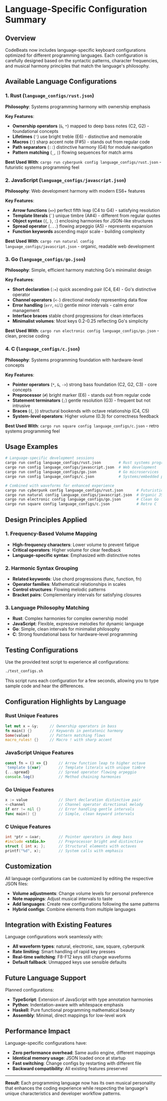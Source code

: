 # Language-Specific Configuration Summary

## Overview

CodeBeats now includes language-specific keyboard configurations optimized for different programming languages. Each configuration is carefully designed based on the syntactic patterns, character frequencies, and musical harmony principles that match the language's philosophy.

## Available Language Configurations

### 1. Rust (`language_configs/rust.json`)
**Philosophy**: Systems programming harmony with ownership emphasis

**Key Features**:
- **Ownership operators** (`&`, `*`) mapped to deep bass notes (C2, G2) - foundational concepts
- **Lifetimes** (`'`) use bright treble (E6) - distinctive and memorable
- **Macros** (`!`) sharp accent note (F#5) - stands out from regular code
- **Path separators** (`::`) distinctive harmony (G4) for module navigation
- **Pattern matching** (`_`, `|`) flowing sequences for match arms

**Best Used With**: `cargo run cyberpunk config language_configs/rust.json` - futuristic systems programming feel

### 2. JavaScript (`language_configs/javascript.json`)
**Philosophy**: Web development harmony with modern ES6+ features

**Key Features**:
- **Arrow functions** (`=>`) perfect fifth leap (C4 to G4) - satisfying resolution
- **Template literals** (`` ` ``) unique timbre (A#4) - different from regular quotes
- **Object syntax** (`{`, `}`, `:`) enclosing harmonies for JSON-like structures
- **Spread operator** (`...`) flowing arpeggio (A5) - represents expansion
- **Function keywords** ascending major scale - building complexity

**Best Used With**: `cargo run natural config language_configs/javascript.json` - organic, readable web development

### 3. Go (`language_configs/go.json`)
**Philosophy**: Simple, efficient harmony matching Go's minimalist design

**Key Features**:
- **Short declaration** (`:=`) quick ascending pair (C4, E4) - Go's distinctive operator
- **Channel operators** (`<-`) directional melody representing data flow
- **Error handling** (`err`, `nil`) gentle minor intervals - calm error management
- **Interface braces** stable chord progressions for clean interfaces
- **Minimalist volumes**: Most keys 0.2-0.25 reflecting Go's simplicity

**Best Used With**: `cargo run electronic config language_configs/go.json` - clean, precise coding

### 4. C (`language_configs/c.json`)
**Philosophy**: Systems programming foundation with hardware-level concepts

**Key Features**:
- **Pointer operators** (`*`, `&`, `->`) strong bass foundation (C2, G2, C3) - core concepts
- **Preprocessor** (`#`) bright marker (E6) - stands out from regular code
- **Statement terminators** (`;`) gentle resolution (G3) - frequent but not intrusive
- **Braces** (`{`, `}`) structural bookends with octave relationship (C4, C5)
- **System-level operators**: Higher volume (0.3) for correctness feedback

**Best Used With**: `cargo run square config language_configs/c.json` - retro systems programming feel

## Usage Examples

```bash
# Language-specific development sessions
cargo run config language_configs/rust.json        # Rust systems programming
cargo run config language_configs/javascript.json  # Web development
cargo run config language_configs/go.json          # Go microservices
cargo run config language_configs/c.json           # Systems/embedded programming

# Combined with waveforms for enhanced experience
cargo run cyberpunk config language_configs/rust.json      # Futuristic Rust
cargo run natural config language_configs/javascript.json  # Organic JS
cargo run electronic config language_configs/go.json       # Clean Go
cargo run square config language_configs/c.json            # Retro C
```

## Design Principles Applied

### 1. Frequency-Based Volume Mapping
- **High-frequency characters**: Lower volume to prevent fatigue
- **Critical operators**: Higher volume for clear feedback
- **Language-specific syntax**: Emphasized with distinctive notes

### 2. Harmonic Syntax Grouping
- **Related keywords**: Use chord progressions (func, function, fn)
- **Operator families**: Mathematical relationships in scales
- **Control structures**: Flowing melodic patterns
- **Bracket pairs**: Complementary intervals for satisfying closures

### 3. Language Philosophy Matching
- **Rust**: Complex harmonies for complex ownership model
- **JavaScript**: Flexible, expressive melodies for dynamic language
- **Go**: Simple, clean intervals for minimalist philosophy
- **C**: Strong foundational bass for hardware-level programming

## Testing Configurations

Use the provided test script to experience all configurations:

```bash
./test_configs.sh
```

This script runs each configuration for a few seconds, allowing you to type sample code and hear the differences.

## Configuration Highlights by Language

### Rust Unique Features
```rust
let mut x = &y;     // Ownership operators in bass
fn main() {}        // Keywords in pentatonic harmony
Some(value)         // Pattern matching flows
macro_rules! {}     // Macro ! with sharp accent
```

### JavaScript Unique Features
```javascript
const fn = () => {}     // Arrow function leap to higher octave
`template ${var}`       // Template literals with unique timbre
{...spread}             // Spread operator flowing arpeggio
console.log()           // Method chaining harmonies
```

### Go Unique Features
```go
x := value              // Short declaration distinctive pair
<-channel               // Channel operator directional melody
if err != nil {}        // Error handling gentle intervals
func main() {}          // Simple, clean keyword intervals
```

### C Unique Features
```c
int *ptr = &var;        // Pointer operators in deep bass
#include <stdio.h>      // Preprocessor bright and distinctive
struct { int x; };      // Structural elements with octaves
printf("%d", x);        // System calls with emphasis
```

## Customization

All language configurations can be customized by editing the respective JSON files:

- **Volume adjustments**: Change volume levels for personal preference
- **Note mappings**: Adjust musical intervals to taste
- **Add languages**: Create new configurations following the same patterns
- **Hybrid configs**: Combine elements from multiple languages

## Integration with Existing Features

Language configurations work seamlessly with:
- **All waveform types**: natural, electronic, saw, square, cyberpunk
- **Rate limiting**: Smart handling of rapid key presses
- **Real-time switching**: F8-F12 keys still change waveforms
- **Default fallback**: Unmapped keys use sensible defaults

## Future Language Support

Planned configurations:
- **TypeScript**: Extension of JavaScript with type annotation harmonies
- **Python**: Indentation-aware with whitespace emphasis
- **Haskell**: Pure functional programming mathematical beauty
- **Assembly**: Minimal, direct mappings for low-level work

## Performance Impact

Language-specific configurations have:
- **Zero performance overhead**: Same audio engine, different mappings
- **Identical memory usage**: JSON loaded once at startup
- **Fast switching**: Change configs by restarting with different file
- **Backward compatibility**: All existing features preserved

---

**Result**: Each programming language now has its own musical personality that enhances the coding experience while respecting the language's unique characteristics and developer workflow patterns.